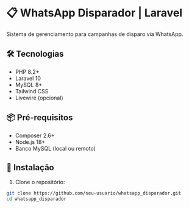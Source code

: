 # 📋 WhatsApp Disparador | Laravel

Sistema de gerenciamento para campanhas de disparo via WhatsApp.

## 🛠 Tecnologias

- PHP 8.2+
- Laravel 10
- MySQL 8+
- Tailwind CSS
- Livewire (opcional)

## 📦 Pré-requisitos

- Composer 2.6+
- Node.js 18+
- Banco MySQL (local ou remoto)

## 🚀 Instalação

1. Clone o repositório:

```bash
git clone https://github.com/seu-usuario/whatsapp_disparador.git
cd whatsapp_disparador
```
